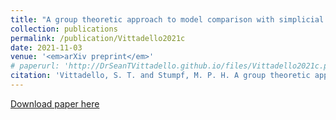 ```yaml
---
title: "A group theoretic approach to model comparison with simplicial representations"
collection: publications
permalink: /publication/Vittadello2021c
date: 2021-11-03
venue: '<em>arXiv preprint</em>'
# paperurl: 'http://DrSeanTVittadello.github.io/files/Vittadello2021c.pdf'
citation: 'Vittadello, S. T. and Stumpf, M. P. H. A group theoretic approach to model comparison with simplicial representations. <em>arXiv:2111.02170v1</em>, 2021.'
---
```

[Download paper here](http://DrSeanTVittadello.github.io/files/Vittadello2021c.pdf)
